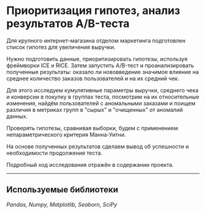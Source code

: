 # Приоритизация гипотез, анализ результатов A/B-теста

Для крупного интернет-магазина отделом маркетинга подготовлен список гипотез для увеличения выручки.

Нужно подготовить данные, приоритизировать гипотезы, используя фреймворки ICE и RICE. Затем запустить A/B-тест и проанализировать полученные результаты: оказало ли нововведение значимое влияние на среднее количество заказов пользователей и на их средний чек.

Для этого исследуем кумулятивные параметры выручки, среднего чека и конверсии в покупку в группах теста, посмотрим на их относительные изменения, найдём пользователей с аномальными заказами и поищем различия в метриках групп в "сырых" и "очищенных" от аномалий данных.

Проверять гипотезы, сравнивая выборки, будем с применением непараметрического критерия Манна-Уитни.

На основе полученных результатов сделаем вывод об успешности и необходимости продолжения теста.

Подробный ход исследования отражён в содержании проекта.
___
## Используемые библиотеки

*Pandas, Numpy, Matplotlib, Seaborn, SciPy*

